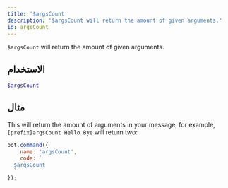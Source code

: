 ```yaml
---
title: '$argsCount'
description: '$argsCount will return the amount of given arguments.'
id: argsCount
---
```


`$argsCount` will return the amount of given arguments.

## الاستخدام

```php
$argsCount
```

## مثال

This will return the amount of arguments in your message, for example, `[prefix]argsCount Hello Bye` will return two:

```javascript
bot.command({
    name: 'argsCount',
    code: `
  $argsCount
  `
});
```
